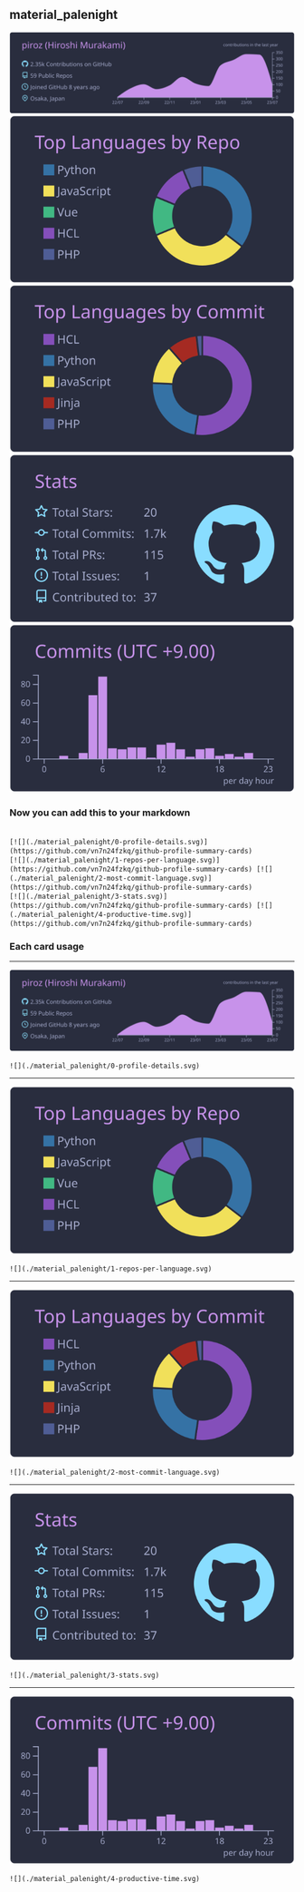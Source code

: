 ## material_palenight

[![](./0-profile-details.svg)](https://github.com/vn7n24fzkq/github-profile-summary-cards)
[![](./1-repos-per-language.svg)](https://github.com/vn7n24fzkq/github-profile-summary-cards) [![](./2-most-commit-language.svg)](https://github.com/vn7n24fzkq/github-profile-summary-cards)
[![](./3-stats.svg)](https://github.com/vn7n24fzkq/github-profile-summary-cards) [![](./4-productive-time.svg)](https://github.com/vn7n24fzkq/github-profile-summary-cards)
### Now you can add this to your markdown
```

[![](./material_palenight/0-profile-details.svg)](https://github.com/vn7n24fzkq/github-profile-summary-cards)
[![](./material_palenight/1-repos-per-language.svg)](https://github.com/vn7n24fzkq/github-profile-summary-cards) [![](./material_palenight/2-most-commit-language.svg)](https://github.com/vn7n24fzkq/github-profile-summary-cards)
[![](./material_palenight/3-stats.svg)](https://github.com/vn7n24fzkq/github-profile-summary-cards) [![](./material_palenight/4-productive-time.svg)](https://github.com/vn7n24fzkq/github-profile-summary-cards)

```

### Each card usage
---

![](./0-profile-details.svg)

```
![](./material_palenight/0-profile-details.svg)
```

    

---

![](./1-repos-per-language.svg)

```
![](./material_palenight/1-repos-per-language.svg)
```

    

---

![](./2-most-commit-language.svg)

```
![](./material_palenight/2-most-commit-language.svg)
```

    

---

![](./3-stats.svg)

```
![](./material_palenight/3-stats.svg)
```

    

---

![](./4-productive-time.svg)

```
![](./material_palenight/4-productive-time.svg)
```

    
